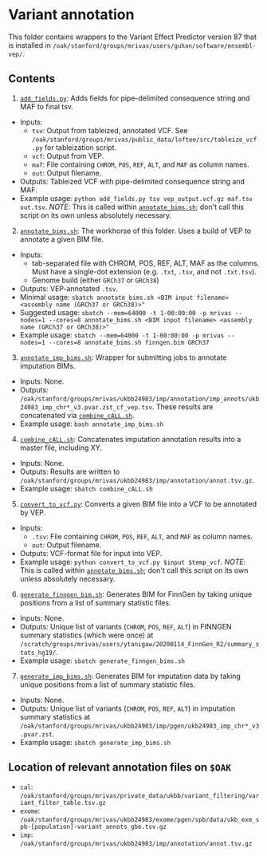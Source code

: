 # Variant annotation

This folder contains wrappers to the Variant Effect Predictor version 87 that is installed in `/oak/stanford/groups/mrivas/users/guhan/software/ensembl-vep/`.

## Contents

1. [`add_fields.py`](https://github.com/rivas-lab/ukbb-tools/blob/master/17_annotation/add_fields.py): Adds fields for pipe-delimited consequence string and MAF to final tsv.
- Inputs: 
  - `tsv`: Output from tableized, annotated VCF. See `/oak/stanford/groups/mrivas/public_data/loftee/src/tableize_vcf.py` for tableization script.
  - `vcf`: Output from VEP.
  - `maf`: File containing `CHROM`, `POS`, `REF`, `ALT`, and `MAF` as column names.
  - `out`: Output filename.
- Outputs: Tableized VCF with pipe-delimited consequence string and MAF.
- Example usage: `python add_fields.py tsv vep_output.vcf.gz maf.tsv out.tsv`. *NOTE*: This is called within [`annotate_bims.sh`](https://github.com/rivas-lab/ukbb-tools/blob/master/17_annotation/annotate_bims.sh); don't call this script on its own unless absolutely necessary.
2. [`annotate_bims.sh`](https://github.com/rivas-lab/ukbb-tools/blob/master/17_annotation/annotate_bims.sh): The workhorse of this folder. Uses a build of VEP to annotate a given BIM file.
 - Inputs: 
   - tab-separated file with CHROM, POS, REF, ALT, MAF as the columns. Must have a single-dot extension (e.g. `.txt`, `.tsv`, and not `.txt.tsv`).
   - Genome build (either `GRCh37` or `GRCh38`)
 - Outputs: VEP-annotated `.tsv`.
 - Minimal usage: `sbatch annotate_bims.sh <BIM input filename> <assembly name (GRCh37 or GRCh38)>"`
 - Suggested usage: `sbatch --mem=64000 -t 1-00:00:00 -p mrivas --nodes=1 --cores=8 annotate_bims.sh <BIM input filename> <assembly name (GRCh37 or GRCh38)>"`
 - Example usage: `sbatch --mem=64000 -t 1-00:00:00 -p mrivas --nodes=1 --cores=8 annotate_bims.sh finngen.bim GRCh37`
3. [`annotate_imp_bims.sh`](https://github.com/rivas-lab/ukbb-tools/blob/master/17_annotation/annotate_imp_bims.sh): Wrapper for submitting jobs to annotate imputation BIMs.
- Inputs: None.
- Outputs: `/oak/stanford/groups/mrivas/ukbb24983/imp/annotation/imp_annots/ukb24983_imp_chr*_v3.pvar.zst_cf_vep.tsv`. These results are concatenated via [`combine_cALL.sh`](https://github.com/rivas-lab/ukbb-tools/blob/master/17_annotation/combine_cALL.sh).
- Example usage: `bash annotate_imp_bims.sh`
4. [`combine_cALL.sh`](https://github.com/rivas-lab/ukbb-tools/blob/master/17_annotation/combine_cALL.sh): Concatenates imputation annotation results into a master file, including XY. 
- Inputs: None.
- Outputs: Results are written to `/oak/stanford/groups/mrivas/ukbb24983/imp/annotation/annot.tsv.gz`.
- Example usage: `sbatch combine_cALL.sh`
5. [`convert_to_vcf.py`](https://github.com/rivas-lab/ukbb-tools/blob/master/17_annotation/convert_to_vcf.py): Converts a given BIM file into a VCF to be annotated by VEP.
- Inputs:
  - `.tsv`: File containing `CHROM`, `POS`, `REF`, `ALT`, and `MAF` as column names.
  - `out`: Output filename.
- Outputs: VCF-format file for input into VEP.
- Example usage: `python convert_to_vcf.py $input $temp_vcf`. *NOTE*: This is called within [`annotate_bims.sh`](https://github.com/rivas-lab/ukbb-tools/blob/master/17_annotation/annotate_bims.sh); don't call this script on its own unless absolutely necessary.
6. [`generate_finngen_bim.sh`](https://github.com/rivas-lab/ukbb-tools/blob/master/17_annotation/generate_finngen_bim.sh): Generates BIM for FinnGen by taking unique positions from a list of summary statistic files.
- Inputs: None.
- Outputs: Unique list of variants (`CHROM`, `POS`, `REF`, `ALT`) in FINNGEN summary statistics (which were once) at `/scratch/groups/mrivas/users/ytanigaw/20200114_FinnGen_R2/summary_stats_hg19/`.
- Example usage: `sbatch generate_finngen_bims.sh`
7. [`generate_imp_bims.sh`](https://github.com/rivas-lab/ukbb-tools/blob/master/17_annotation/generate_imp_bims.sh): Generates BIM for imputation data by taking unique positions from a list of summary statistic files.
- Inputs: None.
- Outputs: Unique list of variants (`CHROM`, `POS`, `REF`, `ALT`) in imputation summary statistics at `/oak/stanford/groups/mrivas/ukbb24983/imp/pgen/ukb24983_imp_chr*_v3.pvar.zst`.
- Example usage: `sbatch generate_imp_bims.sh`

## Location of relevant annotation files on `$OAK`

- `cal`: `/oak/stanford/groups/mrivas/private_data/ukbb/variant_filtering/variant_filter_table.tsv.gz`
- `exome`: `/oak/stanford/groups/mrivas/ukbb24983/exome/pgen/spb/data/ukb_exm_spb-[population]-variant_annots_gbe.tsv.gz`
- `imp`: `/oak/stanford/groups/mrivas/ukbb24983/imp/annotation/annot.tsv.gz`
